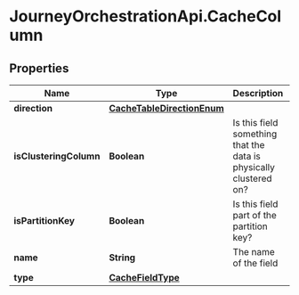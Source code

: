 # JourneyOrchestrationApi.CacheColumn

## Properties

Name | Type | Description | Notes
------------ | ------------- | ------------- | -------------
**direction** | [**CacheTableDirectionEnum**](CacheTableDirectionEnum.md) |  | [optional] 
**isClusteringColumn** | **Boolean** | Is this field something that the data is physically clustered on? | [optional] [default to false]
**isPartitionKey** | **Boolean** | Is this field part of the partition key? | [optional] [default to false]
**name** | **String** | The name of the field | [optional] 
**type** | [**CacheFieldType**](CacheFieldType.md) |  | [optional] 


